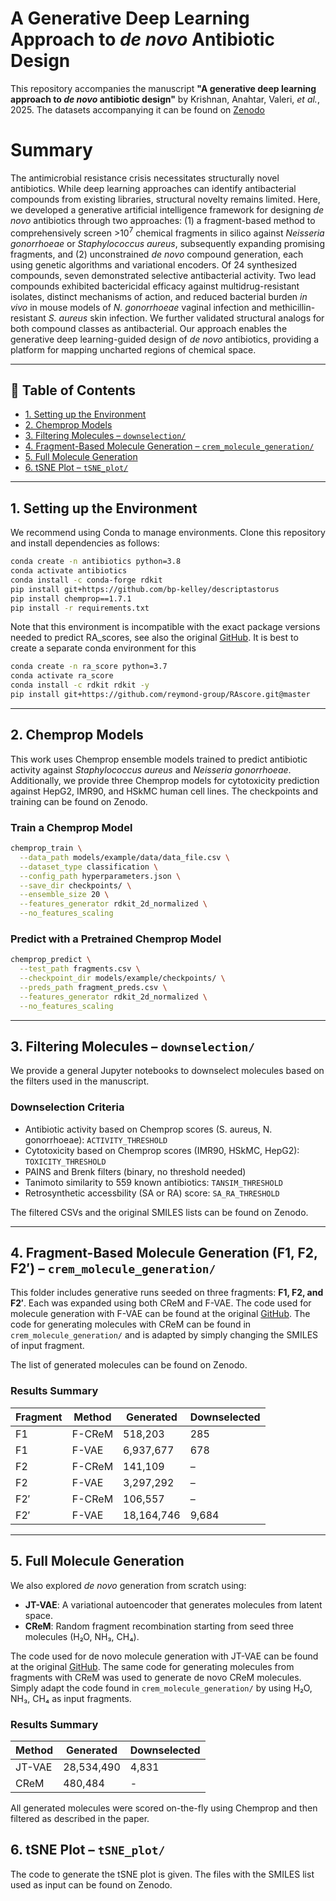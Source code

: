 # A Generative Deep Learning Approach to _de novo_ Antibiotic Design

This repository accompanies the manuscript **"A generative deep learning approach to _de novo_ antibiotic design"** by Krishnan, Anahtar, Valeri, _et al._, 2025. The datasets accompanying it can be found on [Zenodo](https://tinyurl.com/de-novo-abx)


# Summary
The antimicrobial resistance crisis necessitates structurally novel antibiotics. While deep learning approaches can identify antibacterial compounds from existing libraries, structural novelty remains limited. Here, we developed a generative artificial intelligence framework for designing _de novo_ antibiotics through two approaches: (1) a fragment-based method to comprehensively screen >$10^{7}$ chemical fragments in silico against _Neisseria gonorrhoeae_ or _Staphylococcus aureus_, subsequently expanding promising fragments, and (2) unconstrained _de novo_ compound generation, each using genetic algorithms and variational encoders. Of 24 synthesized compounds, seven demonstrated selective antibacterial activity. Two lead compounds exhibited bactericidal efficacy against multidrug-resistant isolates, distinct mechanisms of action, and reduced bacterial burden _in vivo_ in mouse models of _N. gonorrhoeae_ vaginal infection and methicillin-resistant _S. aureus_ skin infection. We further validated structural analogs for both compound classes as antibacterial. Our approach enables the generative deep learning-guided design of _de novo_ antibiotics, providing a platform for mapping uncharted regions of chemical space.

---

## 📁 Table of Contents

- [1. Setting up the Environment](#1-setting-up-the-environment)
- [2. Chemprop Models](#2-chemprop-models)
- [3. Filtering Molecules – `downselection/`](#3-filtering-molecules)
- [4. Fragment-Based Molecule Generation – `crem_molecule_generation/`](#4-fragment-based-molecule-generation)
- [5. Full Molecule Generation](#5-full-molecule-generation)
- [6. tSNE Plot – `tSNE_plot/`](#6-tsne-plot)

---

## 1. Setting up the Environment

We recommend using Conda to manage environments. Clone this repository and install dependencies as follows:

```bash
conda create -n antibiotics python=3.8
conda activate antibiotics
conda install -c conda-forge rdkit
pip install git+https://github.com/bp-kelley/descriptastorus
pip install chemprop==1.7.1
pip install -r requirements.txt
```

Note that this environment is incompatible with the exact package versions needed to predict RA_scores, see also the original [GitHub](https://github.com/reymond-group/RAscore). It is best to create a separate conda environment for this

```bash
conda create -n ra_score python=3.7
conda activate ra_score
conda install -c rdkit rdkit -y
pip install git+https://github.com/reymond-group/RAscore.git@master
```
---

## 2. Chemprop Models

This work uses Chemprop ensemble models trained to predict antibiotic activity against _Staphylococcus aureus_ and _Neisseria gonorrhoeae_. Additionally, we provide three Chemprop models for cytotoxicity prediction against HepG2, IMR90, and HSkMC human cell lines. The checkpoints and training can be found on Zenodo.

### Train a Chemprop Model

```bash
chemprop_train \
  --data_path models/example/data/data_file.csv \
  --dataset_type classification \
  --config_path hyperparameters.json \
  --save_dir checkpoints/ \
  --ensemble_size 20 \
  --features_generator rdkit_2d_normalized \
  --no_features_scaling
```

### Predict with a Pretrained Chemprop Model

```bash
chemprop_predict \
  --test_path fragments.csv \
  --checkpoint_dir models/example/checkpoints/ \
  --preds_path fragment_preds.csv \
  --features_generator rdkit_2d_normalized \
  --no_features_scaling
```

---

## 3. Filtering Molecules – `downselection/`

We provide a general Jupyter notebooks to downselect molecules based on the filters used in the manuscript.

### Downselection Criteria

* Antibiotic activity based on Chemprop scores (S. aureus, N. gonorrhoeae): ```ACTIVITY_THRESHOLD```
* Cytotoxicity based on Chemprop scores (IMR90, HSkMC, HepG2): ```TOXICITY_THRESHOLD```
* PAINS and Brenk filters (binary, no threshold needed)
* Tanimoto similarity to 559 known antibiotics: ```TANSIM_THRESHOLD```
* Retrosynthetic accessbility (SA or RA) score: ```SA_RA_THRESHOLD```

The filtered CSVs and the original SMILES lists can be found on Zenodo.

---

## 4. Fragment-Based Molecule Generation (F1, F2, F2′) – `crem_molecule_generation/`

This folder includes generative runs seeded on three fragments: **F1, F2, and F2′**. Each was expanded using both CReM and F-VAE. The code used for molecule generation with F-VAE can be found at the original [GitHub](https://github.com/wengong-jin/multiobj-rationale). The code for generating molecules with CReM can be found in `crem_molecule_generation/` and is adapted by simply changing the SMILES of input fragment.

The list of generated molecules can be found on Zenodo.

### Results Summary

| Fragment | Method   | Generated   | Downselected |
|----------|----------|-------------|--------------|
| F1       | F-CReM   | 518,203     | 285          |
| F1       | F-VAE    | 6,937,677   | 678          |
| F2       | F-CReM   | 141,109     | –            |
| F2       | F-VAE    | 3,297,292   | –            |
| F2′      | F-CReM   | 106,557     | –            |
| F2′      | F-VAE    | 18,164,746  | 9,684        |

---

## 5. Full Molecule Generation

We also explored _de novo_ generation from scratch using:

- **JT-VAE**: A variational autoencoder that generates molecules from latent space.
- **CReM**: Random fragment recombination starting from seed three molecules (H₂O, NH₃, CH₄).

The code used for de novo molecule generation with JT-VAE can be found at the original [GitHub](https://github.com/wengong-jin/hgraph2graph). The same code for generating molecules from fragments with CReM was used to generate de novo CReM molecules. Simply adapt the code found in `crem_molecule_generation/` by using H₂O, NH₃, CH₄ as input fragments.

### Results Summary

| Method  | Generated  | Downselected |
|---------|------------|--------------|
| JT-VAE  | 28,534,490 | 4,831        |
| CReM    | 480,484    | -            |

All generated molecules were scored on-the-fly using Chemprop and then filtered as described in the paper.

## 6. tSNE Plot – `tSNE_plot/`

The code to generate the tSNE plot is given. The files with the SMILES list used as input can be found on Zenodo.
